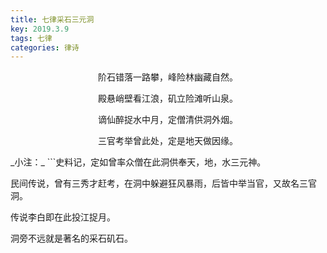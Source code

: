 ```yaml
---
title: 七律采石三元洞
key: 2019.3.9
tags: 七律
categories: 律诗
---
```


<p align="center">阶石错落一路攀，峰险林幽藏自然。
</p>
<p align="center">殿悬峭壁看江浪，矶立险滩听山泉。
</p>
<p align="center">谪仙醉捉水中月，定僧清供洞外烟。
</p>
<p align="center">三官考举曾此处，定是地天做因缘。
</p>
_小注：_
```史料记，定如曾率众僧在此洞供奉天，地，水三元神。

民间传说，曾有三秀才赶考，在洞中躲避狂风暴雨，后皆中举当官，又故名三官洞。

传说李白即在此投江捉月。

洞旁不远就是著名的采石矶石。

```